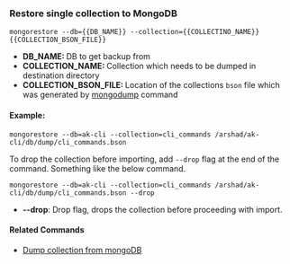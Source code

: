 ### Restore single collection to MongoDB

`mongorestore --db={{DB_NAME}} --collection={{COLLECTINO_NAME}} {{COLLECTION_BSON_FILE}}`

- <b>DB_NAME: </b> DB to get backup from
- <b>COLLECTION_NAME: </b>Collection which needs to be dumped in destination directory
- <b>COLLECTION_BSON_FILE: </b>Location of the collections `bson` file which was generated by [mongodump](mongo-dump-collection.md) command

#### Example:

`mongorestore --db=ak-cli --collection=cli_commands /arshad/ak-cli/db/dump/cli_commands.bson`

To drop the collection before importing, add `--drop` flag at the end of the command. Something like the below command.

`mongorestore --db=ak-cli --collection=cli_commands /arshad/ak-cli/db/dump/cli_commands.bson --drop`

- <b>--drop</b>: Drop flag, drops the collection before proceeding with import.

#### Related Commands

- [Dump collection from mongoDB](mongo-dump-collection.md)
